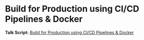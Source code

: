# Build for Production using CI/CD Pipelines & Docker

**Talk Script:** [Build for Production using CI/CD Pipelines & Docker](./Using_CI_CD_Pipelines_Docker.md)
